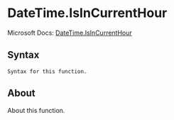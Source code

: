 ---
---

# DateTime.IsInCurrentHour

Microsoft Docs: [DateTime.IsInCurrentHour](https://docs.microsoft.com/en-us/powerquery-m/datetime-isincurrenthour)

## Syntax

```
Syntax for this function.
```

## About

About this function.

